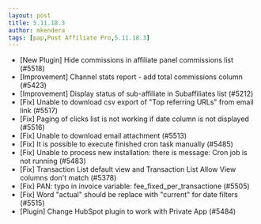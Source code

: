 ```yaml
---
layout: post
title: 5.11.18.3
author: mkendera
tags: [pap,Post Affiliate Pro,5.11.18.3]
---
```


- [New Plugin] Hide commissions in affiliate panel commissions list (#5518)
- [Improvement] Channel stats report - add total commissions column (#5423)
- [Improvement] Display status of sub-affiliate in Subaffiliates list (#5212)
- [Fix] Unable to download csv export of "Top referring URLs" from email link (#5517)
- [Fix] Paging of clicks list is not working if date column is not displayed (#5516)
- [Fix] Unable to download email attachment (#5513)
- [Fix] It is possible to execute finished cron task manually (#5485)
- [Fix] Unable to process new installation: there is message: Cron job is not running (#5483)
- [Fix] Transaction List default view and Transaction List Allow View columns don't match (#5378)
- [Fix] PAN: typo in invoice variable: fee_fixed_per_transactione (#5505)
- [Fix] Word "actual" should be replace with "current" for date filters (#5515)
- [Plugin] Change HubSpot plugin to work with Private App (#5484)
